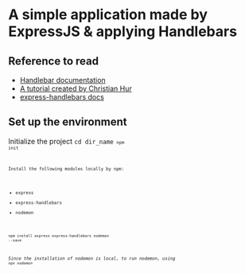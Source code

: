 # A simple application made by ExpressJS & applying Handlebars

Reference to read
-----------------
- [Handlebar documentation](https://handlebarsjs.com)
- [A tutorial created by Christian Hur](https://github.com/ChristianHur/152-150-Web-Programming-2/blob/master/unit6)
- [express-handlebars docs](https://www.npmjs.com/package/express-handlebars)



Set up the environment
----------------------
Initialize the project 
<code>cd dir_name<code>
<code>npm init<code>

Install the following modules locally by npm:
- express
- express-handlebars
- nodemon

<code>npm install express express-handlebars nodemon --save</code>

*Since the installation of nodemon is local, to run nodemon, using
<code>npx nodemon<code>*
